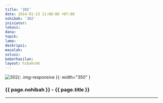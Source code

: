 ```yaml
---
title: '302'
date: 2014-01-23 11:08:00 +07:00
nohibah: '302'
inisiator:
lokasi:
dana:
topik:
lama:
deskripsi:
masalah:
solusi:
keberhasilan:
layout: hibahcmb
---
```


![302](/static/img/hibahcmb/302.png){: .img-responsive }{: width="350" }

### {{ page.nohibah }} - {{ page.title }}

---

